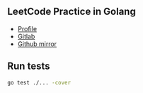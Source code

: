 ## LeetCode Practice in Golang

- [Profile](https://leetcode.com/rshmhrj/)
- [Gitlab](https://gitlab.com/rshmhrj/leetcode)
- [Github mirror](https://github.com/rshmhrj/leetcode)

## Run tests
```bash
go test ./... -cover
```